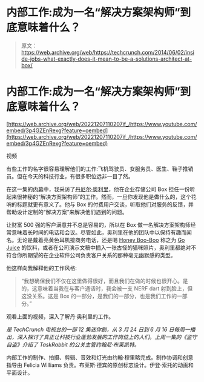 # 内部工作:成为一名“解决方案架构师”到底意味着什么？

> 原文：<https://web.archive.org/web/https://techcrunch.com/2014/06/02/inside-jobs-what-exactly-does-it-mean-to-be-a-solutions-architect-at-box/>

# 内部工作:成为一名“解决方案架构师”到底意味着什么？

[https://web.archive.org/web/20221207110207if_/https://www.youtube.com/embed/3p4GZEnRexg?feature=oembed](https://web.archive.org/web/20221207110207if_/https://www.youtube.com/embed/3p4GZEnRexg?feature=oembed)

视频

有些工作的名字很容易理解他们的工作:飞机驾驶员、女服务员、医生、鞋子推销员。但在今天的科技行业，有很多职位远非一目了然。

在这一集的[内幕](https://web.archive.org/web/20221207110207/https://beta.techcrunch.com/video/inside-jobs/)中，我采访了[丹尼尔·奥利里](https://web.archive.org/web/20221207110207/https://twitter.com/danieloleary)，他在企业存储公司 Box 担任一份听起来很神秘的“解决方案架构师”的工作。然而，一旦你发现他是做什么的，这个花哨的标题就更有意义了。他与 Box 的付费用户交谈，听取他们对服务的反馈，并帮助设计定制的“解决方案”来解决他们遇到的问题。

让财富 500 强的客户满意并不总是容易的，所以在 Box 做一名解决方案架构师经常意味着长时间的电话和会议。尽管如此，奥利里在他的团队中以保持有趣而闻名。无论是戴着亮黄色耳机接商务电话，还是喝 [Honey Boo-Boo](https://web.archive.org/web/20221207110207/http://en.wikipedia.org/wiki/Here_Comes_Honey_Boo_Boo) 称之为 [Go Juice](https://web.archive.org/web/20221207110207/https://answers.yahoo.com/question/index?qid=20121124055548AAS1Nbf) 的饮料，或者在公司演示文稿中插入一张古怪的猫咪照片，奥利里都绝对不符合你所期望的在企业软件公司负责客户关系的那种毫无幽默感的类型。

他这样向我解释他的工作风格:

> “我想确保我们不仅在这里做得很好，而且我们在做的时候也很开心。是的，这意味着当我在与客户通话时，我会被一支 NERF dart 射到脸上，但这没关系。这是 Box 的一部分，是我们的一部分，也是我们工作的一部分。”

观看上面的视频，深入了解丹·奥利里的工作。

*是 TechCrunch 电视台的一部 12 集迷你剧，从 3 月 24 日到 6 月 16 日每周一播出，深入探讨了真正让科技行业蓬勃发展的工作岗位上的人们。上周一集的《监守自盗》介绍了 TaskRabbit 的公关主管约翰尼·布莱凯特。*

内部工作的制作、拍摄、剪辑、音效和灯光由约翰·穆里略完成。制作协调和创意指导由 Felicia Williams 负责。布莱斯·德宾的原创标志设计。伊登·索托的动画和平面设计。